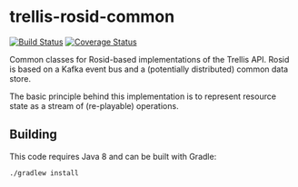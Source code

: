 # trellis-rosid-common

[![Build Status](https://travis-ci.org/trellis-ldp/trellis-rosid-common.png?branch=master)](https://travis-ci.org/trellis-ldp/trellis-rosid-common)
[![Coverage Status](https://coveralls.io/repos/github/trellis-ldp/trellis-rosid-common/badge.svg?branch=master)](https://coveralls.io/github/trellis-ldp/trellis-rosid-common?branch=master)


Common classes for Rosid-based implementations of the Trellis API. Rosid is based on a Kafka event bus and a
(potentially distributed) common data store.

The basic principle behind this implementation is to represent resource state as a stream of (re-playable) operations.

## Building

This code requires Java 8 and can be built with Gradle:

    ./gradlew install
